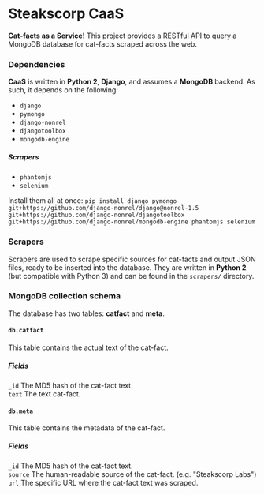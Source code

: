 # Steakscorp CaaS
**Cat-facts as a Service!** This project provides a RESTful API to query a MongoDB database for cat-facts scraped across the web.

### Dependencies
**CaaS** is written in **Python 2**, **Django**, and assumes a **MongoDB** backend. As such, it depends on the following:
 * `django`
 * `pymongo`
 * `django-nonrel`
 * `djangotoolbox`
 * `mongodb-engine`

##### Scrapers
 * `phantomjs`
 * `selenium`

Install them all at once:
`pip install django pymongo git+https://github.com/django-nonrel/django@nonrel-1.5 git+https://github.com/django-nonrel/djangotoolbox git+https://github.com/django-nonrel/mongodb-engine phantomjs selenium`

### Scrapers
Scrapers are used to scrape specific sources for cat-facts and output JSON files, ready to be inserted into the database. They are written in **Python 2** (but compatible with Python 3) and can be found in the `scrapers/` directory.

### MongoDB collection schema
The database has two tables: **catfact** and **meta**.

#### `db.catfact`
This table contains the actual text of the cat-fact.

##### Fields
`_id` The MD5 hash of the cat-fact text. <br>
`text` The text cat-fact.

#### `db.meta`
This table contains the metadata of the cat-fact.

##### Fields
`_id` The MD5 hash of the cat-fact text. <br>
`source` The human-readable source of the cat-fact. (e.g. "Steakscorp Labs") <br>
`url` The specific URL where the cat-fact text was scraped.

